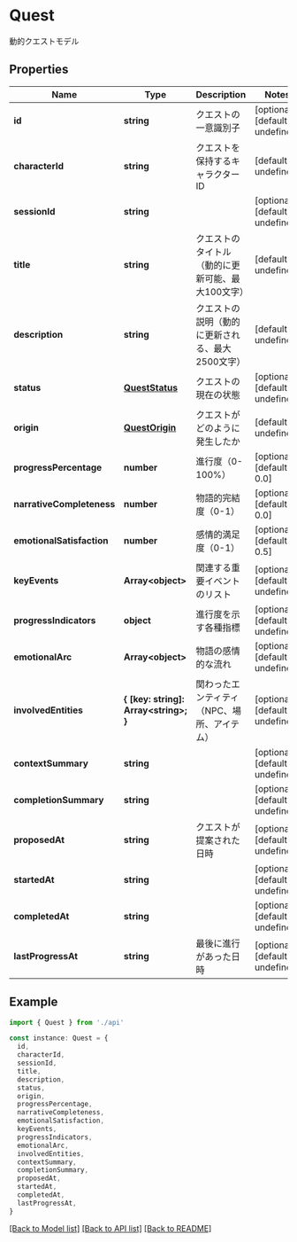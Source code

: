 # Quest

動的クエストモデル

## Properties

| Name                      | Type                                        | Description                                       | Notes                             |
| ------------------------- | ------------------------------------------- | ------------------------------------------------- | --------------------------------- |
| **id**                    | **string**                                  | クエストの一意識別子                              | [optional] [default to undefined] |
| **characterId**           | **string**                                  | クエストを保持するキャラクターID                  | [default to undefined]            |
| **sessionId**             | **string**                                  |                                                   | [optional] [default to undefined] |
| **title**                 | **string**                                  | クエストのタイトル（動的に更新可能、最大100文字） | [default to undefined]            |
| **description**           | **string**                                  | クエストの説明（動的に更新される、最大2500文字）  | [default to undefined]            |
| **status**                | [**QuestStatus**](QuestStatus.md)           | クエストの現在の状態                              | [optional] [default to undefined] |
| **origin**                | [**QuestOrigin**](QuestOrigin.md)           | クエストがどのように発生したか                    | [default to undefined]            |
| **progressPercentage**    | **number**                                  | 進行度（0-100%）                                  | [optional] [default to 0.0]       |
| **narrativeCompleteness** | **number**                                  | 物語的完結度（0-1）                               | [optional] [default to 0.0]       |
| **emotionalSatisfaction** | **number**                                  | 感情的満足度（0-1）                               | [optional] [default to 0.5]       |
| **keyEvents**             | **Array&lt;object&gt;**                     | 関連する重要イベントのリスト                      | [optional] [default to undefined] |
| **progressIndicators**    | **object**                                  | 進行度を示す各種指標                              | [optional] [default to undefined] |
| **emotionalArc**          | **Array&lt;object&gt;**                     | 物語の感情的な流れ                                | [optional] [default to undefined] |
| **involvedEntities**      | **{ [key: string]: Array&lt;string&gt;; }** | 関わったエンティティ（NPC、場所、アイテム）       | [optional] [default to undefined] |
| **contextSummary**        | **string**                                  |                                                   | [optional] [default to undefined] |
| **completionSummary**     | **string**                                  |                                                   | [optional] [default to undefined] |
| **proposedAt**            | **string**                                  | クエストが提案された日時                          | [optional] [default to undefined] |
| **startedAt**             | **string**                                  |                                                   | [optional] [default to undefined] |
| **completedAt**           | **string**                                  |                                                   | [optional] [default to undefined] |
| **lastProgressAt**        | **string**                                  | 最後に進行があった日時                            | [optional] [default to undefined] |

## Example

```typescript
import { Quest } from './api'

const instance: Quest = {
  id,
  characterId,
  sessionId,
  title,
  description,
  status,
  origin,
  progressPercentage,
  narrativeCompleteness,
  emotionalSatisfaction,
  keyEvents,
  progressIndicators,
  emotionalArc,
  involvedEntities,
  contextSummary,
  completionSummary,
  proposedAt,
  startedAt,
  completedAt,
  lastProgressAt,
}
```

[[Back to Model list]](../README.md#documentation-for-models) [[Back to API list]](../README.md#documentation-for-api-endpoints) [[Back to README]](../README.md)
